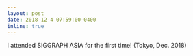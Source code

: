 ```yaml
---
layout: post
date: 2018-12-4 07:59:00-0400
inline: true
---
```


I attended SIGGRAPH ASIA for the first time! (Tokyo, Dec. 2018)
